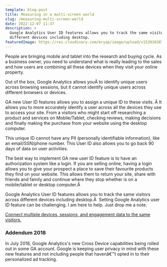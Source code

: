 ```yaml
---
template: blog-post
title: Measuring in a multi-screen world
slug: /measuring-multi-screen-world
date: 2022-12-07 11:37
description: >
  Google Analytics User ID features allows you to track the same visitors across
  different devices including desktop.
featuredImage: https://res.cloudinary.com/mryap/image/upload/v1539163875/website/1_UOkdEoZVqIk86aIqI_J9Ag.jpg
---
```



People are bringing mobile and tablet into the research and buying cycle. As a business owner, you need to understand what is really leading to the sales and how users are combining all these devices when they visit your online property.

Out of the box, Google Analytics allows youÂ to identify unique users across browsing sessions, but it cannot identify unique users across different browsers or devices.

GA new User ID features allows you to assign a unique ID to these visits. Â It allows you to more accurately identify a user across all the devices they use to access your site. From a visitors who might start off researching a product and services on Mobile/Tablet, checking reviews, making decisions and finally making the purchase from your website using the desktop computer.

This unique ID cannot have any PII (personally identifiable information), like an email/SSN/phone number. This User ID also allows you to go back 90 days of data on user activities.

The best way to implement GA new user ID feature is to have an authorization system like a login. If you are selling online, having a login allows you to give your prospect a place to save their favourite products they find on your website. This allows them to return your site, share with friends and family and continue where they stop whether is on a mobile/tablet or desktop computer.Â 

Google Analytics User ID features allows you to track the same visitors across different devices including desktop.Â  Setting Google Analytics user ID feature can be challenging. I am here to help. Just drop me a note.

[Connect multiple devices, sessions, and engagement data to the same visitors.](https://support.google.com/analytics/answer/3123662?hl=en)

### Addendum 2018

In July 2018, Google Analytics's new Cross Device capabilities being rolled out in some GA account.   Google is keeping user privacy in mind with these new features and not including people that havenâ€™t opted in to their personalized ad tracking.  


